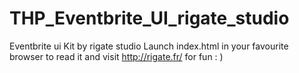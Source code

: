 # THP_Eventbrite_UI_rigate_studio
Eventbrite ui Kit by rigate studio
Launch index.html in your favourite browser to read it
and visit http://rigate.fr/ for fun : )

